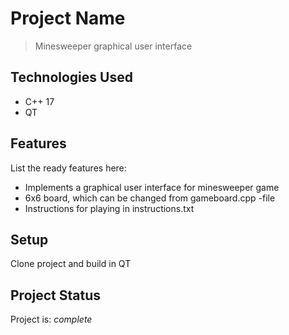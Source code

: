 # Project Name
> Minesweeper graphical user interface

## Technologies Used
- C++ 17
- QT

## Features
List the ready features here:
- Implements a graphical user interface for minesweeper game
- 6x6 board, which can be changed from gameboard.cpp -file
- Instructions for playing in instructions.txt

## Setup
Clone project and build in QT

## Project Status
Project is: _complete_